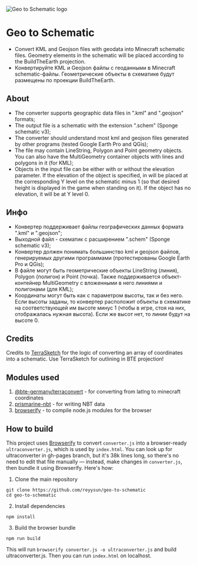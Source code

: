 ![Geo to Schematic logo](https://github.com/reyysun/geo-to-schematic/blob/main/images/btestylelogo.png "BTE Schematic Converter logo")
# Geo to Schematic
* Сonvert KML and Geojson files with geodata into Minecraft schematic files. Geometry elements in the schematic will be placed according to the BuildTheEarth projection.
* Конвертируйте KML и Geojson файлы с геоданными в Minecraft schematic-файлы. Геометрические объекты в схематике будут размещены по проекции BuildTheEarth.
## About
* The converter supports geographic data files in ".kml" and ".geojson" formats;
* The output file is a schematic with the extension ".schem" (Sponge schematic v3);
* The converter should understand most kml and geojson files generated by other programs (tested Google Earth Pro and QGis);
* The file may contain LineString, Polygon and Point geometry objects. You can also have the MultiGeometry container objects with lines and polygons in it (for KML);
* Objects in the input file can be either with or without the elevation parameter. If the elevation of the object is specified, in will be placed at the corresponding Y level on the schematic minus 1 (so that desired height is displayed in the game when standing on it). If the object has no elevation, it will be at Y level 0.
## Инфо
* Конвертер поддерживает файлы географических данных формата ".kml" и ".geojson";
* Выходной файл - схематик с расширением ".schem" (Sponge schematic v3);
* Конвертер должен понимать большинство kml и geojson файлов, генерируемых другими программами (протестированы Google Earth Pro и QGis);
* В файле могут быть геометрические объекты LineString (линия), Polygon (полигон) и Point (точка). Также поддерживается объект-контейнер MultiGeometry с вложенными в него линиями и полигонами (для KML);
* Координаты могут быть как с параметром высоты, так и без него. Если высоты заданы, то конвертер расположит объекты в схематике на соответствующей им высоте минус 1 (чтобы в игре, стоя на них, отображалась нужная высота). Если же высот нет, то линии будут на высоте 0.
## Credits
Credits to [TerraSketch](https://github.com/Codestian/TerraSketch) for the logic of converting an array of coordinates into a schematic. Use TerraSketch for outlining in BTE projection!
## Modules used
1. [@bte-germany/terraconvert](https://github.com/Nachwahl/terraconvert) - for converting from latlng to minecraft coordinates
2. [prismarine-nbt](https://github.com/PrismarineJS/prismarine-nbt) - for writing NBT data
3. [browserify](https://browserify.org/) - to compile node.js modules for the browser
## How to build
This project uses [Browserify](https://browserify.org/) to convert `converter.js` into a browser-ready `ultraconverter.js`, which is used by `index.html`. You can look up for ultraconverter in gh-pages branch, but it's 38k lines long, so there's no need to edit that file manually — instead, make changes in `converter.js`, then bundle it using Browserify. Here's how:
1. Clone the main repository
```
git clone https://github.com/reyysun/geo-to-schematic
cd geo-to-schematic
```
2. Install dependencies
```
npm install
```
3. Build the browser bundle
```
npm run build
```
This will run `browserify converter.js -o ultraconverter.js` and build ultraconverter.js.
Then you can run `index.html` on localhost.